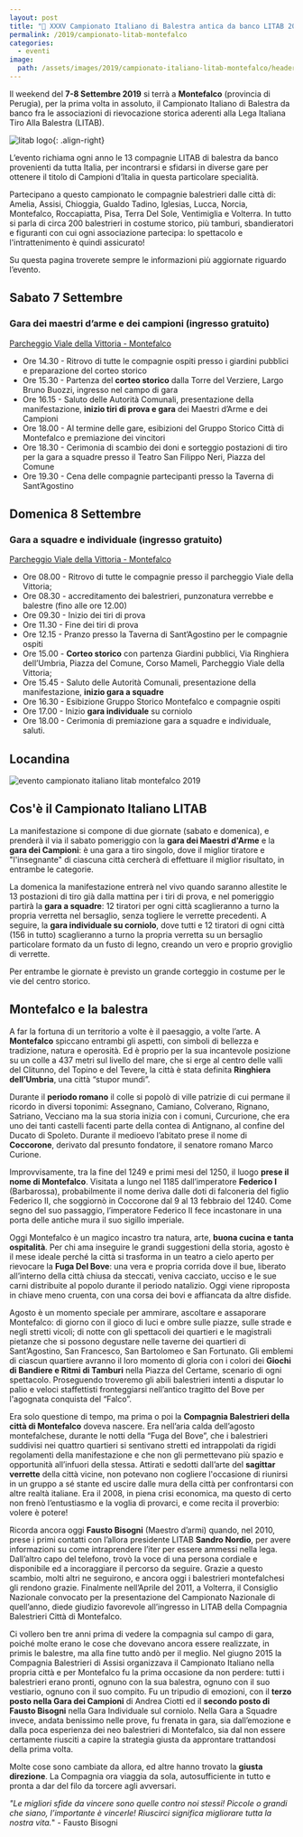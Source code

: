```yaml
---
layout: post
title: "🎯 XXXV Campionato Italiano di Balestra antica da banco LITAB 2019 a Montefalco"
permalink: /2019/campionato-litab-montefalco
categories:
  - eventi
image:
  path: /assets/images/2019/campionato-italiano-litab-montefalco/header-montefalco.jpg
---
```


Il weekend del **7-8 Settembre 2019** si terrà a **Montefalco** (provincia di
 Perugia), per la prima volta in assoluto, il Campionato Italiano di Balestra da
 banco fra le associazioni di rievocazione storica aderenti alla Lega Italiana
 Tiro Alla Balestra (LITAB).

<!-- more -->

![litab logo](/images/litab.gif){: .align-right}

L’evento richiama ogni anno le 13 compagnie LITAB di balestra da banco
provenienti da tutta Italia, per incontrarsi e sfidarsi in diverse gare per
ottenere il titolo di Campioni d’Italia in questa particolare specialità.

Partecipano a questo campionato le compagnie balestrieri dalle città di: Amelia,
Assisi, Chioggia, Gualdo Tadino, Iglesias, Lucca, Norcia, Montefalco,
Roccapiatta, Pisa, Terra Del Sole, Ventimiglia e Volterra. In tutto si parla di
circa 200 balestrieri in costume storico, più tamburi, sbandieratori e figuranti
con cui ogni associazione partecipa: lo spettacolo e l'intrattenimento è quindi
assicurato!

Su questa pagina troverete sempre le informazioni più aggiornate riguardo
l’evento.

## Sabato 7 Settembre
### Gara dei maestri d’arme e dei campioni (ingresso gratuito)

[Parcheggio Viale della Vittoria - Montefalco](https://goo.gl/maps/hcGNqJDEGa9rYEV58)

* Ore 14.30 - Ritrovo di tutte le compagnie ospiti presso i giardini pubblici e
  preparazione del corteo storico
* Ore 15.30 - Partenza del **corteo storico** dalla Torre del Verziere, Largo
  Bruno Buozzi, ingresso nel campo di gara
* Ore 16.15 - Saluto delle Autorità Comunali, presentazione della
  manifestazione, **inizio tiri di prova e gara** dei Maestri d’Arme e dei
  Campioni
* Ore 18.00 - Al termine delle gare, esibizioni del Gruppo Storico Città di
  Montefalco e premiazione dei vincitori
* Ore 18.30 - Cerimonia di scambio dei doni e sorteggio postazioni di tiro per
  la gara a squadre presso il Teatro San Filippo Neri, Piazza del Comune
* Ore 19.30 - Cena delle compagnie partecipanti presso la Taverna di
  Sant’Agostino

## Domenica 8 Settembre
### Gara a squadre e individuale (ingresso gratuito)

[Parcheggio Viale della Vittoria - Montefalco](https://goo.gl/maps/hcGNqJDEGa9rYEV58)

* Ore 08.00 - Ritrovo di tutte le compagnie presso il parcheggio Viale della
  Vittoria;
* Ore 08.30 - accreditamento dei balestrieri, punzonatura verrebbe e balestre
  (fino alle ore 12.00)
* Ore 09.30 - Inizio dei tiri di prova
* Ore 11.30 - Fine dei tiri di prova
* Ore 12.15 - Pranzo presso la Taverna di Sant’Agostino per le compagnie ospiti
* Ore 15.00 - **Corteo storico** con partenza Giardini pubblici, Via Ringhiera
  dell’Umbria, Piazza del Comune, Corso Mameli, Parcheggio Viale della Vittoria;
* Ore 15.45 - Saluto delle Autorità Comunali, presentazione della
  manifestazione, **inizio gara a squadre**
* Ore 16.30 - Esibizione Gruppo Storico Montefalco e compagnie ospiti
* Ore 17.00 - Inizio **gara individuale** su corniolo
* Ore 18.00 - Cerimonia di premiazione gara a squadre e individuale, saluti.

## Locandina

![evento campionato italiano litab montefalco 2019](/assets/images/2019/campionato-italiano-litab-montefalco/manifesto-campionato-montefalco-2019.jpg)

## Cos'è il Campionato Italiano LITAB

La manifestazione si compone di due giornate (sabato e domenica), e prenderà il
via il sabato pomeriggio con la **gara dei Maestri d'Arme** e la **gara dei
Campioni**: è una gara a tiro singolo, dove il miglior tiratore e "l'insegnante"
di ciascuna città cercherà di effettuare il miglior risultato, in entrambe le
categorie.

La domenica la manifestazione entrerà nel vivo quando saranno allestite le 13
postazioni di tiro già dalla mattina per i tiri di prova, e nel pomeriggio
partirà la **gara a squadre**: 12 tiratori per ogni città scaglieranno a turno
la propria verretta nel bersaglio, senza togliere le verrette precedenti. A
seguire, la **gara individuale su corniolo**, dove tutti e 12 tiratori di ogni
città (156 in tutto) scaglieranno a turno la propria verretta su un bersaglio
particolare formato da un fusto di legno, creando un vero e proprio groviglio di
verrette.

Per entrambe le giornate è previsto un grande corteggio in costume per le vie
del centro storico.

## Montefalco e la balestra

A far la fortuna di un territorio a volte è il paesaggio, a volte l’arte. A
**Montefalco** spiccano entrambi gli aspetti, con simboli di bellezza e
tradizione, natura e operosità. Ed è proprio per la sua incantevole posizione su
un colle a 437 metri sul livello del mare, che si erge al centro delle valli del
Clitunno, del Topino e del Tevere, la città è stata definita **Ringhiera
dell’Umbria**, una città “stupor mundi”.

Durante il **periodo romano** il colle si popolò di ville patrizie di cui
permane il ricordo in diversi  toponimi: Assegnano, Camiano, Colverano, Rignano,
Satriano, Vecciano ma la sua storia inizia con i comuni, Curcurione, che era uno
dei tanti castelli facenti parte della contea di Antignano, al confine del
Ducato di Spoleto. Durante il medioevo l’abitato prese  il nome di
**Coccorone**, derivato dal presunto fondatore, il senatore romano Marco
Curione.

Improvvisamente, tra la fine del 1249 e primi mesi del 1250, il luogo **prese il
nome di Montefalco**. Visitata a lungo nel 1185 dall’imperatore **Federico I**
(Barbarossa), probabilmente il nome deriva dalle doti di falconeria del figlio
Federico II, che soggiornò in Coccorone dal 9 al 13 febbraio del 1240. Come
segno del suo passaggio, l’imperatore Federico II fece incastonare in una porta
delle antiche mura il suo sigillo imperiale.

Oggi Montefalco è un magico incastro tra natura, arte, **buona cucina e tanta
ospitalità**. Per chi ama inseguire le grandi suggestioni della storia, agosto è
il mese ideale perché la città si trasforma in un teatro a cielo aperto per
rievocare la **Fuga Del Bove**: una vera e propria corrida dove il bue, liberato
all’interno della città chiusa da steccati, veniva cacciato, ucciso e le sue
carni distribuite al popolo durante il periodo natalizio. Oggi viene riproposta
in chiave meno cruenta, con una corsa dei bovi e affiancata da altre disfide.

Agosto è un momento speciale per ammirare, ascoltare e assaporare Montefalco: di
giorno con il gioco di luci e ombre sulle piazze, sulle strade e negli stretti
vicoli; di notte con gli spettacoli dei quartieri e le magistrali pietanze che
si possono degustare nelle taverne dei quartieri di Sant’Agostino, San
Francesco, San Bartolomeo e San Fortunato. Gli emblemi di ciascun quartiere
avranno il loro momento di gloria con i colori dei **Giochi di Bandiere e Ritmi
di Tamburi** nella Piazza del Certame, scenario di ogni spettacolo. Proseguendo
troveremo gli abili balestrieri intenti a disputar lo palio e veloci
staffettisti fronteggiarsi nell’antico tragitto del Bove per l'agognata
conquista del “Falco”.

Era solo questione di tempo, ma prima o poi la **Compagnia Balestrieri della
città di Montefalco** doveva nascere. Era nell’aria calda dell’agosto
montefalchese, durante le notti della “Fuga del Bove”, che i balestrieri
suddivisi nei quattro quartieri si sentivano stretti ed intrappolati da rigidi
regolamenti della manifestazione e che non gli permettevano più spazio e
opportunità all’infuori della stessa. Attirati e sedotti dall’arte del
**sagittar verrette** della città vicine, non potevano non cogliere l'occasione
di riunirsi in un gruppo a sé stante ed uscire dalle mura della città per
confrontarsi con altre realtà italiane. Era il 2008, in piena crisi economica,
ma questo di certo non frenò l’entustiasmo e la voglia di provarci, e come
recita il proverbio: volere è potere!

Ricorda ancora oggi **Fausto Bisogni** (Maestro d’armi) quando, nel 2010, prese
i primi contatti con l’allora presidente LITAB **Sandro Nordio**, per avere
informazioni su come intraprendere l’iter per essere ammessi nella lega.
Dall’altro capo del telefono, trovò la voce di una persona cordiale e
disponibile ed a incoraggiare il percorso da seguire. Grazie a questo scambio,
molti altri ne seguirono, e ancora oggi i balestrieri montefalchesi gli rendono
grazie. Finalmente nell’Aprile del 2011, a Volterra, il Consiglio Nazionale
convocato per la presentazione del Campionato Nazionale di quell’anno, diede
giudizio favorevole all’ingresso in LITAB della Compagnia Balestrieri Città di
Montefalco.

Ci vollero ben tre anni prima di vedere la compagnia sul campo di gara, poiché
molte erano le cose che dovevano ancora essere realizzate, in primis le
balestre, ma alla fine tutto andò per il meglio. Nel giugno 2015 la Compagnia
Balestrieri di Assisi organizzava il Campionato Italiano nella propria città e
per Montefalco fu la prima occasione da non perdere: tutti i balestrieri erano
pronti, ognuno con la sua balestra, ognuno con il suo vestiario, ognuno con il
suo compito. Fu un tripudio di emozioni, con il **terzo posto nella Gara dei
Campioni** di Andrea Ciotti ed il **secondo posto di Fausto Bisogni** nella Gara
Individuale sul corniolo. Nella Gara a Squadre invece, andata benissimo nelle
prove, fu frenata in gara, sia dall’emozione e dalla poca esperienza dei neo
balestrieri di Montefalco, sia dal non essere certamente riusciti a capire la
strategia giusta da approntare trattandosi della prima volta.

Molte cose sono cambiate da allora, ed altre hanno trovato la **giusta
direzione**. La Compagnia ora viaggia da sola, autosufficiente in tutto e pronta
a dar del filo da torcere agli avversari.

*"Le migliori sfide da vincere sono quelle contro noi stessi! Piccole o grandi
che siano, l’importante è vincerle! Riuscirci significa migliorare tutta la
nostra vita.*" - Fausto Bisogni

<script type="application/ld+json">
{
  "@context": "http://schema.org",
  "@type": "Event",
  "name": "XXXV Campionato Italiano Balestra Antica da Banco LITAB",
  "startDate": "2019-09-07T15:30+02:00",
  "endDate":   "2019-09-08T18:30+02:00",
  "location": {
    "@type": "Place",
    "name": "Parcheggio Viale della Vittoria, Montefalco",
    "address": {
      "@type": "PostalAddress",
      "streetAddress": "Viale della Vittoria",
      "addressLocality": "Montefalco",
      "postalCode": "06036",
      "addressRegion": "PG",
      "addressCountry": "IT"
    }
  },
  "offers": {
    "@type": "Offer",
    "price": "0",
    "priceCurrency": "EUR",
    "url": "https://consanpaolino.org/2019/campionato-litab-montefalco",
    "availability": "http://schema.org/InStock",
    "validFrom": "2018-01-01T00:00"
  },
  "performer": {
    "@type": "PerformingGroup",
    "name": "LITAB",
    "email": "segretria@litab.net"
  },
  "image": [
    "https://consanpaolino.org/assets/images/2019/campionato-italiano-litab-montefalco/manifesto-campionato-montefalco-2019.jpg",
   ],
  "description": "Gara di tiro con balestra antica da banco in costume storico fra le 13 città aderenti alla LITAB"
}
</script>
